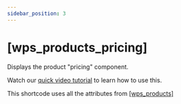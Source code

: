 ```yaml
---
sidebar_position: 3
---
```


# [wps_products_pricing]

Displays the product "pricing" component.

Watch our [quick video tutorial](https://www.youtube.com/watch?v=lYm6G35e8sI) to learn how to use this.

This shortcode uses all the attributes from [[wps_products]](/shortcodes/wps_products)